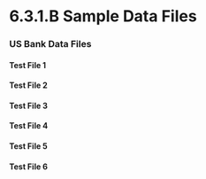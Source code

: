 # 6.3.1.B Sample Data Files

### US Bank Data Files

#### Test File 1

[](usbank_corp_card_file_1.txt ':include')

#### Test File 2

[](usbank_corp_card_file_2.txt ':include')

#### Test File 3

[](usbank_corp_card_file_3.txt ':include')

#### Test File 4

[](usbank_corp_card_file_4.txt ':include')

#### Test File 5

[](usbank_corp_card_file_5.txt ':include')

#### Test File 6

[](usbank_corp_card_file_6.txt ':include')
